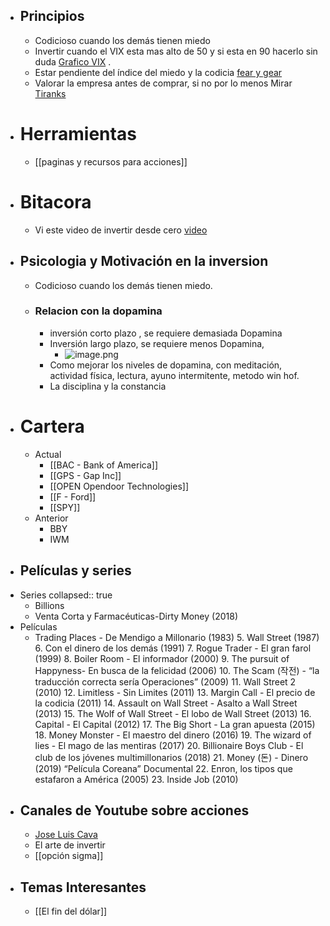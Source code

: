 - ## Principios
	- Codicioso cuando los demás tienen miedo
	- Invertir cuando el VIX esta mas alto de 50 y si esta en 90 hacerlo sin duda [Grafico VIX](https://es.tradingview.com/chart/y3tY2X4B/) .
	- Estar pendiente del índice del miedo y la codicia [fear y gear](https://money.cnn.com/data/fear-and-greed/)
	- Valorar la empresa antes de comprar, si no por lo menos Mirar [Tiranks](https://www.tipranks.com)
- # Herramientas
	- [[paginas y recursos para acciones]]
- # Bitacora
	- Vi este video de invertir desde cero [video](https://youtu.be/NWgZHNpI25Y)
- ## Psicologia y Motivación en la inversion
	- Codicioso cuando los demás tienen miedo.
	- ### Relacion con la dopamina
		- inversión corto plazo , se requiere demasiada Dopamina
		- Inversión largo plazo, se requiere menos Dopamina,
			- ![image.png](../assets/image_1643545902437_0.png)
		- Como mejorar los niveles de dopamina, con meditación, actividad física, lectura, ayuno intermitente, metodo win hof.
		- La disciplina y la constancia
- # Cartera
	- Actual
		- [[BAC - Bank of America]]
		- [[GPS - Gap Inc]]
		- [[OPEN Opendoor Technologies]]
		- [[F - Ford]]
		- [[SPY]]
	- Anterior
		- BBY
		- IWM
- ## Películas y series
- Series 
  collapsed:: true
	- Billions
	- Venta Corta y Farmacéuticas-Dirty Money (2018)
- Películas
	- Trading Places - De Mendigo a Millonario (1983)
	  5. Wall Street (1987)
	  6. Con el dinero de los demás (1991)
	  7. Rogue Trader - El gran farol (1999)
	  8. Boiler Room - El informador (2000)
	  9. The pursuit of Happyness- En busca de la felicidad (2006)
	  10. The Scam (작전) - “la traducción correcta sería Operaciones” (2009)
	  11. Wall Street 2 (2010)
	  12. Limitless - Sin Limites (2011)
	  13. Margin Call - El precio de la codicia (2011)
	  14. Assault on Wall Street - Asalto a Wall Street (2013)
	  15. The Wolf of Wall Street - El lobo de Wall Street (2013)
	  16. Capital - El Capital (2012)
	  17. The Big Short - La gran apuesta (2015)
	  18. Money Monster - El maestro del dinero (2016)
	  19. The wizard of lies -  El mago de las mentiras (2017)
	  20. Billionaire Boys Club - El club de los jóvenes multimillonarios (2018)
	  21. Money (돈) - Dinero (2019) “Película Coreana” Documental 
	  22. Enron, los tipos que estafaron a América (2005)
	  23. Inside Job (2010)
- ## Canales de Youtube sobre acciones
	- [Jose Luis Cava](https://youtube.com/playlist?list=PL-j1qqL5tzpcUN5_IRhugLxmnTTpEiwUz)
	- El arte de invertir
	- [[opción sigma]]
- ## Temas Interesantes
	- [[El fin del dólar]]
